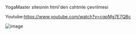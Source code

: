 YogaMaster sitesinin html'den cshtmle çevrilmesi

Youtube:https://www.youtube.com/watch?v=cgpMg7E7QBc


![image](https://user-images.githubusercontent.com/119972020/231553298-884f5045-590d-4546-9645-efbccaed28c7.png)
